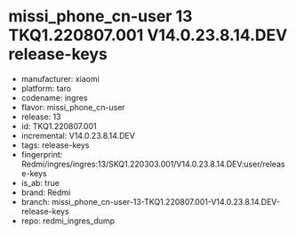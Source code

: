 # missi_phone_cn-user 13 TKQ1.220807.001 V14.0.23.8.14.DEV release-keys
- manufacturer: xiaomi
- platform: taro
- codename: ingres
- flavor: missi_phone_cn-user
- release: 13
- id: TKQ1.220807.001
- incremental: V14.0.23.8.14.DEV
- tags: release-keys
- fingerprint: Redmi/ingres/ingres:13/SKQ1.220303.001/V14.0.23.8.14.DEV:user/release-keys
- is_ab: true
- brand: Redmi
- branch: missi_phone_cn-user-13-TKQ1.220807.001-V14.0.23.8.14.DEV-release-keys
- repo: redmi_ingres_dump
